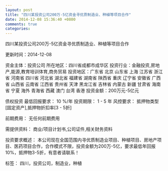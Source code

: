 ```yaml
---
layout: post
title: "四川某投资公司200万-5亿资金寻优质制造业、种植等项目合作"
date: 2014-12-08 15:36:40 +0800
comments: true
categories: 
---
```

四川某投资公司200万-5亿资金寻优质制造业、种植等项目合作



更新时间：2014-12-08

资金主体：投资公司
所在地区：四川省成都市成华区
投资行业：金融投资,房地产,能源,教育培训体育,商务贸易
投资地区：广东省 北京 山东省 上海 江苏省 浙江省 河南省 四川省 河北省 湖北省 福建省 湖南省 陕西省 重庆 辽宁省 安徽省 广西省 山西省 云南省 江西省 贵州省 天津 黑龙江省 吉林省 内蒙古 新疆 甘肃省 海南省 宁夏 海外 青海省 西藏 澳门 台湾 香港
投资金额：200万元-5亿元

债权投资
最低回报要求：
                            10 %/年
                                                                                投资期限：
                            1 - 5 年
                                                                                                                                        风控要求：
                            抵押物类型[固定资产],抵押物折扣率[3 - 5折]

前期费用：
无任何前期费用

需提供资料：
商业/项目计划书,公司证件,相关财务资料

投资要求概述：
本公司现在全国范围内寻优质制造业项目、种植项目、房地产项目、医药项目合作，合作模式不限，投资金额为200万-5亿，要求最低年回报10%，抵押物3-5折，有意者请联系！

标签：
四川，投资公司，制造业，种植

